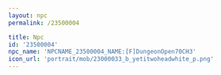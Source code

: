 ```yaml
---
layout: npc
permalink: /23500004

title: Npc
id: '23500004'
npc_name: 'NPCNAME_23500004_NAME:[F]DungeonOpen70CH3'
icon_url: 'portrait/mob/23000033_b_yetitwoheadwhite_p.png'
---
```

